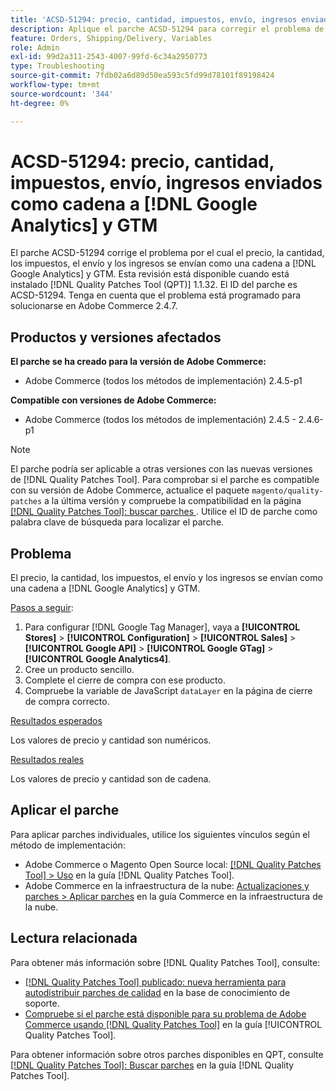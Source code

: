 ```yaml
---
title: 'ACSD-51294: precio, cantidad, impuestos, envío, ingresos enviados como cadena a  [!DNL Google Analytics]  y GTM'
description: Aplique el parche ACSD-51294 para corregir el problema de Adobe Commerce donde el precio, la cantidad, los impuestos, el envío y los ingresos se envían como una cadena a  [!DNL Google Analytics]  y GTM.
feature: Orders, Shipping/Delivery, Variables
role: Admin
exl-id: 99d2a311-2543-4007-99fd-6c34a2950773
type: Troubleshooting
source-git-commit: 7fdb02a6d89d50ea593c5fd99d78101f89198424
workflow-type: tm+mt
source-wordcount: '344'
ht-degree: 0%

---
```


# ACSD-51294: precio, cantidad, impuestos, envío, ingresos enviados como cadena a [!DNL Google Analytics] y GTM

El parche ACSD-51294 corrige el problema por el cual el precio, la cantidad, los impuestos, el envío y los ingresos se envían como una cadena a [!DNL Google Analytics] y GTM. Esta revisión está disponible cuando está instalado [!DNL Quality Patches Tool (QPT)] 1.1.32. El ID del parche es ACSD-51294. Tenga en cuenta que el problema está programado para solucionarse en Adobe Commerce 2.4.7.

## Productos y versiones afectados

**El parche se ha creado para la versión de Adobe Commerce:**

* Adobe Commerce (todos los métodos de implementación) 2.4.5-p1

**Compatible con versiones de Adobe Commerce:**

* Adobe Commerce (todos los métodos de implementación) 2.4.5 - 2.4.6-p1

>[!NOTE]
>
>El parche podría ser aplicable a otras versiones con las nuevas versiones de [!DNL Quality Patches Tool]. Para comprobar si el parche es compatible con su versión de Adobe Commerce, actualice el paquete `magento/quality-patches` a la última versión y compruebe la compatibilidad en la página [[!DNL Quality Patches Tool]: buscar parches &#x200B;](<https://experienceleague.adobe.com/tools/commerce-quality-patches/index.html?lang=es>). Utilice el ID de parche como palabra clave de búsqueda para localizar el parche.

## Problema

El precio, la cantidad, los impuestos, el envío y los ingresos se envían como una cadena a [!DNL Google Analytics] y GTM.

<u>Pasos a seguir</u>:

1. Para configurar [!DNL Google Tag Manager], vaya a **[!UICONTROL Stores]** > **[!UICONTROL Configuration]** > **[!UICONTROL Sales]** > **[!UICONTROL Google API]** > **[!UICONTROL Google GTag]** > **[!UICONTROL Google Analytics4]**.
2. Cree un producto sencillo.
3. Complete el cierre de compra con ese producto.
4. Compruebe la variable de JavaScript `dataLayer` en la página de cierre de compra correcto.

<u>Resultados esperados</u>

Los valores de precio y cantidad son numéricos.

<u>Resultados reales</u>

Los valores de precio y cantidad son de cadena.

## Aplicar el parche

Para aplicar parches individuales, utilice los siguientes vínculos según el método de implementación:

* Adobe Commerce o Magento Open Source local: [[!DNL Quality Patches Tool] > Uso](/help/tools/quality-patches-tool/usage.md) en la guía [!DNL Quality Patches Tool].
* Adobe Commerce en la infraestructura de la nube: [Actualizaciones y parches > Aplicar parches](https://experienceleague.adobe.com/docs/commerce-cloud-service/user-guide/develop/upgrade/apply-patches.html?lang=es) en la guía Commerce en la infraestructura de la nube.

## Lectura relacionada

Para obtener más información sobre [!DNL Quality Patches Tool], consulte:

* [[!DNL Quality Patches Tool] publicado: nueva herramienta para autodistribuir parches de calidad](https://experienceleague.adobe.com/es/docs/commerce-operations/tools/quality-patches-tool/quality-patches-tool-to-self-serve-quality-patches) en la base de conocimiento de soporte.
* [Compruebe si el parche está disponible para su problema de Adobe Commerce usando [!DNL Quality Patches Tool]](/help/tools/quality-patches-tool/patches-available-in-qpt/check-patch-for-magento-issue-with-magento-quality-patches.md) en la guía [!UICONTROL Quality Patches Tool].


Para obtener información sobre otros parches disponibles en QPT, consulte [[!DNL Quality Patches Tool]: Buscar parches](<https://experienceleague.adobe.com/tools/commerce-quality-patches/index.html?lang=es>) en la guía [!DNL Quality Patches Tool].
